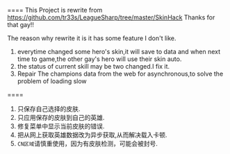 ====
This Project is rewrite from https://github.com/tr33s/LeagueSharp/tree/master/SkinHack
Thanks for that gay!!

The reason why rewrite it is it has some feature I don't like.                            
1. everytime changed some hero's skin,it will save to data and when next time to game,the other gay's hero will use their skin auto.                    
2. the status of current skill may be two changed.I fix it.            
3. Repair The champions data from the web for asynchronous,to solve the problem of loading slow

====
1. 只保存自己选择的皮肤.    
2. 只应用保存的皮肤到自己的英雄.    
3. 修复菜单中显示当前皮肤的错误.    
4. 把从网上获取英雄数据改为异步获取,从而解决载入卡顿.
5. `CN区域`请慎重使用，因为有皮肤检测，可能会被封号.